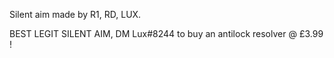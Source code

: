 Silent aim made by R1, RD, LUX. 

BEST LEGIT SILENT AIM, DM Lux#8244 to buy an antilock resolver @ £3.99 !
